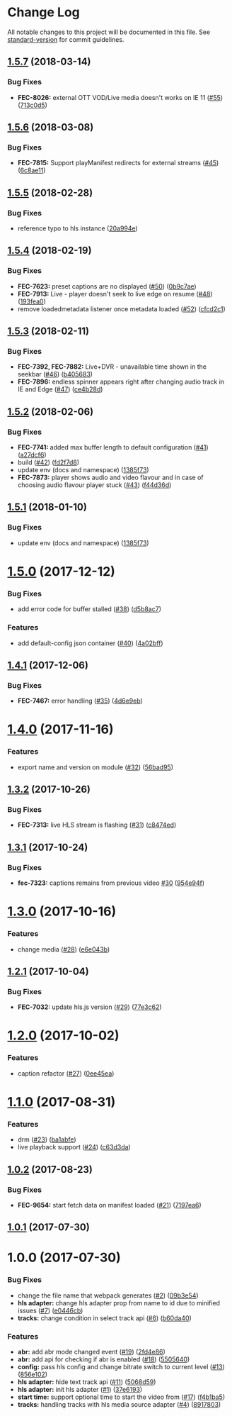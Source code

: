 # Change Log

All notable changes to this project will be documented in this file. See [standard-version](https://github.com/conventional-changelog/standard-version) for commit guidelines.

<a name="1.5.7"></a>
## [1.5.7](https://github.com/kaltura/playkit-js-hls/compare/v1.5.6...v1.5.7) (2018-03-14)


### Bug Fixes

* **FEC-8026:** external OTT VOD/Live media doesn't works on IE 11 ([#55](https://github.com/kaltura/playkit-js-hls/issues/55)) ([713c0d5](https://github.com/kaltura/playkit-js-hls/commit/713c0d5))



<a name="1.5.6"></a>
## [1.5.6](https://github.com/kaltura/playkit-js-hls/compare/v1.5.5...v1.5.6) (2018-03-08)


### Bug Fixes

* **FEC-7815:** Support playManifest redirects for external streams ([#45](https://github.com/kaltura/playkit-js-hls/issues/45)) ([6c8ae11](https://github.com/kaltura/playkit-js-hls/commit/6c8ae11))



<a name="1.5.5"></a>
## [1.5.5](https://github.com/kaltura/playkit-js-hls/compare/v1.5.4...v1.5.5) (2018-02-28)


### Bug Fixes

* reference typo to hls instance ([20a994e](https://github.com/kaltura/playkit-js-hls/commit/20a994e))



<a name="1.5.4"></a>
## [1.5.4](https://github.com/kaltura/playkit-js-hls/compare/v1.5.3...v1.5.4) (2018-02-19)


### Bug Fixes

* **FEC-7623:** preset captions are no displayed ([#50](https://github.com/kaltura/playkit-js-hls/issues/50)) ([0b9c7ae](https://github.com/kaltura/playkit-js-hls/commit/0b9c7ae))
* **FEC-7913:** Live - player doesn't seek to live edge on resume ([#48](https://github.com/kaltura/playkit-js-hls/issues/48)) ([193fea0](https://github.com/kaltura/playkit-js-hls/commit/193fea0))
* remove loadedmetadata listener once metadata loaded ([#52](https://github.com/kaltura/playkit-js-hls/issues/52)) ([cfcd2c1](https://github.com/kaltura/playkit-js-hls/commit/cfcd2c1))



<a name="1.5.3"></a>
## [1.5.3](https://github.com/kaltura/playkit-js-hls/compare/v1.5.2...v1.5.3) (2018-02-11)


### Bug Fixes

* **FEC-7392, FEC-7882:** Live+DVR - unavailable time shown in the seekbar ([#46](https://github.com/kaltura/playkit-js-hls/issues/46)) ([b405683](https://github.com/kaltura/playkit-js-hls/commit/b405683))
* **FEC-7896:** endless spinner appears right after changing audio track in IE and Edge ([#47](https://github.com/kaltura/playkit-js-hls/issues/47)) ([ce4b28d](https://github.com/kaltura/playkit-js-hls/commit/ce4b28d))



<a name="1.5.2"></a>
## [1.5.2](https://github.com/kaltura/playkit-js-hls/compare/v1.5.0...v1.5.2) (2018-02-06)


### Bug Fixes

* **FEC-7741:** added max buffer length to default configuration ([#41](https://github.com/kaltura/playkit-js-hls/issues/41)) ([a27dcf6](https://github.com/kaltura/playkit-js-hls/commit/a27dcf6))
* build ([#42](https://github.com/kaltura/playkit-js-hls/issues/42)) ([fd2f7d8](https://github.com/kaltura/playkit-js-hls/commit/fd2f7d8))
* update env (docs and namespace) ([1385f73](https://github.com/kaltura/playkit-js-hls/commit/1385f73))
* **FEC-7873:** player shows audio and video flavour and in case of choosing audio flavour player stuck ([#43](https://github.com/kaltura/playkit-js-hls/issues/43)) ([f44d36d](https://github.com/kaltura/playkit-js-hls/commit/f44d36d))



<a name="1.5.1"></a>
## [1.5.1](https://github.com/kaltura/playkit-js-hls/compare/v1.5.0...v1.5.1) (2018-01-10)


### Bug Fixes

* update env (docs and namespace) ([1385f73](https://github.com/kaltura/playkit-js-hls/commit/1385f73))



<a name="1.5.0"></a>
# [1.5.0](https://github.com/kaltura/playkit-js-hls/compare/v1.4.1...v1.5.0) (2017-12-12)


### Bug Fixes

* add error code for buffer stalled ([#38](https://github.com/kaltura/playkit-js-hls/issues/38)) ([d5b8ac7](https://github.com/kaltura/playkit-js-hls/commit/d5b8ac7))


### Features

* add default-config json container ([#40](https://github.com/kaltura/playkit-js-hls/issues/40)) ([4a02bff](https://github.com/kaltura/playkit-js-hls/commit/4a02bff))



<a name="1.4.1"></a>
## [1.4.1](https://github.com/kaltura/playkit-js-hls/compare/v1.4.0...v1.4.1) (2017-12-06)


### Bug Fixes

* **FEC-7467:** error handling ([#35](https://github.com/kaltura/playkit-js-hls/issues/35)) ([4d6e9eb](https://github.com/kaltura/playkit-js-hls/commit/4d6e9eb))



<a name="1.4.0"></a>
# [1.4.0](https://github.com/kaltura/playkit-js-hls/compare/v1.3.2...v1.4.0) (2017-11-16)


### Features

* export name and version on module ([#32](https://github.com/kaltura/playkit-js-hls/issues/32)) ([56bad95](https://github.com/kaltura/playkit-js-hls/commit/56bad95))



<a name="1.3.2"></a>
## [1.3.2](https://github.com/kaltura/playkit-js-hls/compare/v1.3.0...v1.3.2) (2017-10-26)


### Bug Fixes

* **FEC-7313:** live HLS stream is flashing ([#31](https://github.com/kaltura/playkit-js-hls/issues/31)) ([c8474ed](https://github.com/kaltura/playkit-js-hls/commit/c8474ed))


<a name="1.3.1"></a>
## [1.3.1](https://github.com/kaltura/playkit-js-hls/compare/v1.3.0...v1.3.1) (2017-10-24)


### Bug Fixes

* **fec-7323:** captions remains from previous video [#30](https://github.com/kaltura/playkit-js-hls/issues/30) ([954e94f](https://github.com/kaltura/playkit-js-hls/commit/954e94f))



<a name="1.3.0"></a>
# [1.3.0](https://github.com/kaltura/playkit-js-hls/compare/v1.2.1...v1.3.0) (2017-10-16)


### Features

* change media ([#28](https://github.com/kaltura/playkit-js-hls/issues/28)) ([e6e043b](https://github.com/kaltura/playkit-js-hls/commit/e6e043b))



<a name="1.2.1"></a>
## [1.2.1](https://github.com/kaltura/playkit-js-hls/compare/v1.2.0...v1.2.1) (2017-10-04)


### Bug Fixes

* **FEC-7032:** update hls.js version ([#29](https://github.com/kaltura/playkit-js-hls/issues/29)) ([77e3c62](https://github.com/kaltura/playkit-js-hls/commit/77e3c62))



<a name="1.2.0"></a>
# [1.2.0](https://github.com/kaltura/playkit-js-hls/compare/v1.0.2...v1.2.0) (2017-10-02)


### Features

* caption refactor ([#27](https://github.com/kaltura/playkit-js-hls/issues/27)) ([0ee45ea](https://github.com/kaltura/playkit-js-hls/commit/0ee45ea))


<a name="1.1.0"></a>
# [1.1.0](https://github.com/kaltura/playkit-js-hls/compare/v1.0.2...v1.1.0) (2017-08-31)


### Features

* drm ([#23](https://github.com/kaltura/playkit-js-hls/issues/23)) ([ba1abfe](https://github.com/kaltura/playkit-js-hls/commit/ba1abfe))
* live playback support ([#24](https://github.com/kaltura/playkit-js-hls/issues/24)) ([c63d3da](https://github.com/kaltura/playkit-js-hls/commit/c63d3da))



<a name="1.0.2"></a>
## [1.0.2](https://github.com/kaltura/playkit-js-hls/compare/v1.0.1...v1.0.2) (2017-08-23)


### Bug Fixes

* **FEC-9654:** start fetch data on manifest loaded ([#21](https://github.com/kaltura/playkit-js-hls/issues/21)) ([7197ea6](https://github.com/kaltura/playkit-js-hls/commit/7197ea6))



<a name="1.0.1"></a>
## [1.0.1](https://github.com/kaltura/playkit-js-hls/compare/v1.0.0...v1.0.1) (2017-07-30)



<a name="1.0.0"></a>
# 1.0.0 (2017-07-30)


### Bug Fixes

* change the file name that webpack generates ([#2](https://github.com/kaltura/playkit-js-hls/issues/2)) ([09b3e54](https://github.com/kaltura/playkit-js-hls/commit/09b3e54))
* **hls adapter:** change hls adapter prop from name to id due to minified issues  ([#7](https://github.com/kaltura/playkit-js-hls/issues/7)) ([e0446cb](https://github.com/kaltura/playkit-js-hls/commit/e0446cb))
* **tracks:** change condition in select track api ([#6](https://github.com/kaltura/playkit-js-hls/issues/6)) ([b60da40](https://github.com/kaltura/playkit-js-hls/commit/b60da40))


### Features

* **abr:** add abr mode changed event ([#19](https://github.com/kaltura/playkit-js-hls/issues/19)) ([2fd4e86](https://github.com/kaltura/playkit-js-hls/commit/2fd4e86))
* **abr:** add api for checking if abr is enabled ([#18](https://github.com/kaltura/playkit-js-hls/issues/18)) ([5505640](https://github.com/kaltura/playkit-js-hls/commit/5505640))
* **config:** pass hls config and change bitrate switch to current level ([#13](https://github.com/kaltura/playkit-js-hls/issues/13)) ([856e102](https://github.com/kaltura/playkit-js-hls/commit/856e102))
* **hls adapter:** hide text track api  ([#11](https://github.com/kaltura/playkit-js-hls/issues/11)) ([5068d59](https://github.com/kaltura/playkit-js-hls/commit/5068d59))
* **hls adapter:** init hls adapter  ([#1](https://github.com/kaltura/playkit-js-hls/issues/1)) ([37e6193](https://github.com/kaltura/playkit-js-hls/commit/37e6193))
* **start time:** support optional time to start the video from ([#17](https://github.com/kaltura/playkit-js-hls/issues/17)) ([f4b1ba5](https://github.com/kaltura/playkit-js-hls/commit/f4b1ba5))
* **tracks:** handling tracks with hls media source adapter ([#4](https://github.com/kaltura/playkit-js-hls/issues/4)) ([8917803](https://github.com/kaltura/playkit-js-hls/commit/8917803))
